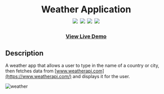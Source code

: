 <div  align=center>
	<h1>Weather Application
	<br>
		<img src="https://img.shields.io/static/v1?label=&message=HTML&color=E34F26&style=for-the-badge&logo=HTML5&logoColor=white&logoWidth=&labelColor=&link=">
		<img src="https://img.shields.io/static/v1?label=&message=Javascript&color=F7DF1E&style=for-the-badge&logo=Javascript&logoColor=black&logoWidth=&labelColor=&link=">
		<img src="https://img.shields.io/static/v1?label=&message=Webpack&color=8DD6F9&style=for-the-badge&logo=webpack&logoColor=black&logoWidth=&labelColor=&link=">
    <img src="https://img.shields.io/badge/css3-%231572B6.svg?style=for-the-badge&logo=css3&logoColor=white">
		<br>
	</h1>
	<h3><b><a href="https://weather-watcher.vercel.app/">View Live Demo</a></b></h3>
</div>

## Description
A weather app that allows a user to type in the name of a country or city, then fetches data from [www.weatherapi.com](https://www.weatherapi.com/) and displays it for the user.


![weather](https://github.com/macaroonforu/Weather-Application/assets/121368271/ca2f2824-7b79-428f-b7e7-6cee483fa03d)



